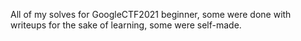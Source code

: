 All of my solves for GoogleCTF2021 beginner, some were done with writeups for the sake of learning, some were self-made.